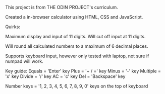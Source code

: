 This project is from THE ODIN PROJECT's curriculum.

Created a in-browser calculator using HTML, CSS and JavaScript.

Quirks:

Maximum display and input of 11 digits. Will cut off input at 11 digits.

Will round all calculated numbers to a maximum of 6 decimal places.

Supports keyboard input, however only tested with laptop, not sure if numpad will work.

Key guide:
Equals = 'Enter' key
Plus = '+ / =' key
Minus = '-' key
Multiple = 'x' key
Divide = '/' key
AC = 'c' key
Del = 'Backspace' key

Number keys = '1, 2, 3, 4, 5, 6, 7, 8, 9, 0' keys on the top of keyboard
